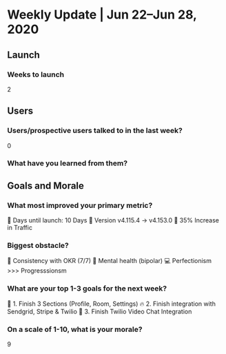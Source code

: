 # Weekly Update | Jun 22–Jun 28, 2020

## Launch

### Weeks to launch

2

## Users

### Users/prospective users talked to in the last week?

0

### What have you learned from them?

## Goals and Morale

### What most improved your primary metric?

🌈 Days until launch: 10 Days
🚀 Version v4.115.4 -> v4.153.0
🚗 35% Increase in Traffic

### Biggest obstacle?

💅 Consistency with OKR (7/7)
😤 Mental health (bipolar)
💻 Perfectionism >>> Progresssionsm

### What are your top 1-3 goals for the next week?

🚀 1. Finish 3 Sections (Profile, Room, Settings)
🔥 2. Finish integration with Sendgrid, Stripe & Twilio
🌊 3. Finish Twilio Video Chat Integration

### On a scale of 1-10, what is your morale?

9
